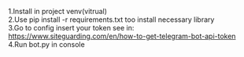 1.Install in project venv(vitrual)\
2.Use pip install -r requirements.txt too install necessary library\
3.Go to config insert your token see in: https://www.siteguarding.com/en/how-to-get-telegram-bot-api-token \
4.Run bot.py in console 
